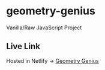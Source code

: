 # geometry-genius
Vanilla/Raw JavaScript Project

## Live Link
Hosted in Netlify -> [Geometry Genius](https://cozy-queijadas-2cd39d.netlify.app/)
